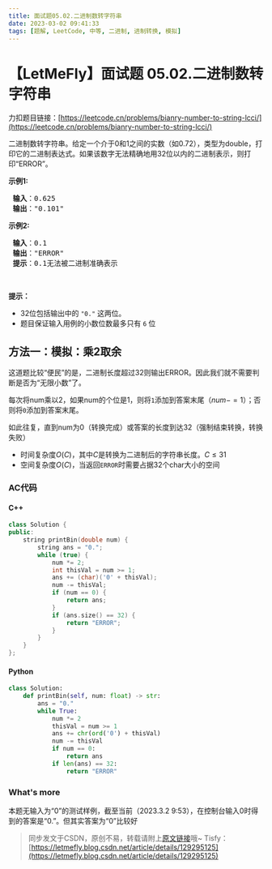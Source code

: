 ```yaml
---
title: 面试题05.02.二进制数转字符串
date: 2023-03-02 09:41:33
tags: [题解, LeetCode, 中等, 二进制, 进制转换, 模拟]
---
```


# 【LetMeFly】面试题 05.02.二进制数转字符串

力扣题目链接：[https://leetcode.cn/problems/bianry-number-to-string-lcci/](https://leetcode.cn/problems/bianry-number-to-string-lcci/)

<p>二进制数转字符串。给定一个介于0和1之间的实数（如0.72），类型为double，打印它的二进制表达式。如果该数字无法精确地用32位以内的二进制表示，则打印“ERROR”。</p>

<p><strong>示例1:</strong></p>

<pre>
<strong> 输入</strong>：0.625
<strong> 输出</strong>："0.101"
</pre>

<p><strong>示例2:</strong></p>

<pre>
<strong> 输入</strong>：0.1
<strong> 输出</strong>："ERROR"
<strong> 提示</strong>：0.1无法被二进制准确表示
</pre>

<p>&nbsp;</p>

<p><strong>提示：</strong></p>

<ul>
	<li>32位包括输出中的 <code>"0."</code> 这两位。</li>
	<li>题目保证输入用例的小数位数最多只有 <code>6</code> 位</li>
</ul>

## 方法一：模拟：乘2取余

这道题比较“便民”的是，二进制长度超过32则输出ERROR。因此我们就不需要判断是否为“无限小数”了。

每次将num乘以2，如果num的个位是1，则将```1```添加到答案末尾（$num -= 1$）；否则将```0```添加到答案末尾。

如此往复，直到num为0（转换完成）或答案的长度到达32（强制结束转换，转换失败）

+ 时间复杂度$O(C)$，其中$C$是转换为二进制后的字符串长度。$C\leq 31$
+ 空间复杂度$O(C)$，当返回```ERROR```时需要占据32个char大小的空间

### AC代码

#### C++

```cpp
class Solution {
public:
    string printBin(double num) {
        string ans = "0.";
        while (true) {
            num *= 2;
            int thisVal = num >= 1;
            ans += (char)('0' + thisVal);
            num -= thisVal;
            if (num == 0) {
                return ans;
            }
            if (ans.size() == 32) {
                return "ERROR";
            }
        }
    }
};
```

#### Python

```python
class Solution:
    def printBin(self, num: float) -> str:
        ans = "0."
        while True:
            num *= 2
            thisVal = num >= 1
            ans += chr(ord('0') + thisVal)
            num -= thisVal
            if num == 0:
                return ans
            if len(ans) == 32:
                return "ERROR"
```

### What's more

本题无输入为“0”的测试样例，截至当前（2023.3.2 9:53），在控制台输入0时得到的答案是“0.”。但其实答案为“0”比较好

> 同步发文于CSDN，原创不易，转载请附上[原文链接](https://blog.letmefly.xyz/2023/03/02/LeetCode%20%E9%9D%A2%E8%AF%95%E9%A2%98%2005.02.%20%E4%BA%8C%E8%BF%9B%E5%88%B6%E6%95%B0%E8%BD%AC%E5%AD%97%E7%AC%A6%E4%B8%B2/)哦~
> Tisfy：[https://letmefly.blog.csdn.net/article/details/129295125](https://letmefly.blog.csdn.net/article/details/129295125)
